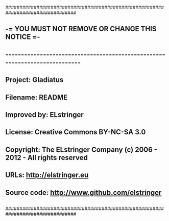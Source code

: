 #################################################################################
##                                                                             ##
##              -= YOU MUST NOT REMOVE OR CHANGE THIS NOTICE =-                ##
##                                                                             ##
## --------------------------------------------------------------------------- ##
##                                                                             ##
##  Project:       Gladiatus                                                   ##
##  Filename:      README                                                      ##
##  Improved by:   ELstringer                                                  ##
##  License:       Creative Commons BY-NC-SA 3.0                               ##
##  Copyright:  The ELstringer Company (c) 2006 - 2012 - All rights reserved   ##
##  URLs:          http://elstringer.eu                                        ##
##  Source code:   http://www.github.com/elstringer                            ##
##                                                                             ##
#################################################################################
